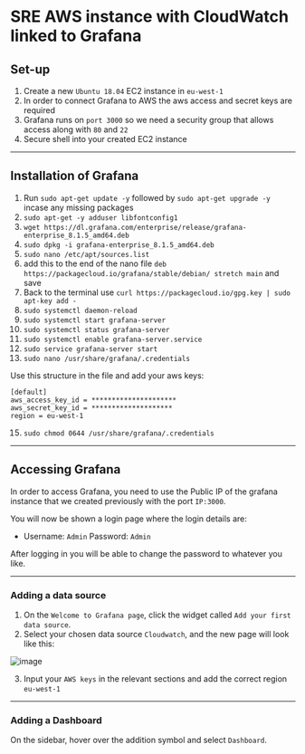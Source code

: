 # SRE AWS instance with CloudWatch linked to Grafana
 
## Set-up
1. Create a new `Ubuntu 18.04` EC2 instance in `eu-west-1`
2. In order to connect Grafana to AWS the aws access and secret keys are required
3. Grafana runs on `port 3000` so we need a security group that allows access along with `80` and `22`
4. Secure shell into your created EC2 instance
 
--------------------------------

## Installation of Grafana
1. Run `sudo apt-get update -y` followed by `sudo apt-get upgrade -y` incase any missing packages
2. `sudo apt-get -y adduser libfontconfig1`
3. `wget https://dl.grafana.com/enterprise/release/grafana-enterprise_8.1.5_amd64.deb`
4. `sudo dpkg -i grafana-enterprise_8.1.5_amd64.deb`
5. `sudo nano /etc/apt/sources.list`
6. add this to the end of the nano file `deb https://packagecloud.io/grafana/stable/debian/ stretch main` and save
7. Back to the terminal use `curl https://packagecloud.io/gpg.key | sudo apt-key add -`
8. `sudo systemctl daemon-reload`
9. `sudo systemctl start grafana-server`
10. `sudo systemctl status grafana-server`
11. `sudo systemctl enable grafana-server.service`
12. `sudo service grafana-server start`
13. `sudo nano /usr/share/grafana/.credentials`

Use this structure in the file and add your aws keys:

    [default]
    aws_access_key_id = *********************
    aws_secret_key_id = ********************
    region = eu-west-1

15. `sudo chmod 0644 /usr/share/grafana/.credentials`

-----------------------------------------------------------------------

## Accessing Grafana
In order to access Grafana, you need to use the Public IP of the grafana instance that we created previously with the port `IP:3000`.

You will now be shown a login page where the login details are:

- Username: `Admin` Password: `Admin`

After logging in you will be able to change the password to whatever you like.

---------------------------------------------------------------

### Adding a data source

1. On the `Welcome to Grafana page`, click the widget called `Add your first data source`.
2.  Select your chosen data source `Cloudwatch`, and the new page will look like this:

![image](https://user-images.githubusercontent.com/88186084/134772580-1c8a27a3-d950-433e-a174-d914b36ba34d.png)


3. Input your `AWS keys` in the relevant sections and add the correct region `eu-west-1`

---------------------------------------------------------

### Adding a Dashboard
On the sidebar, hover over the addition symbol and select `Dashboard`.



